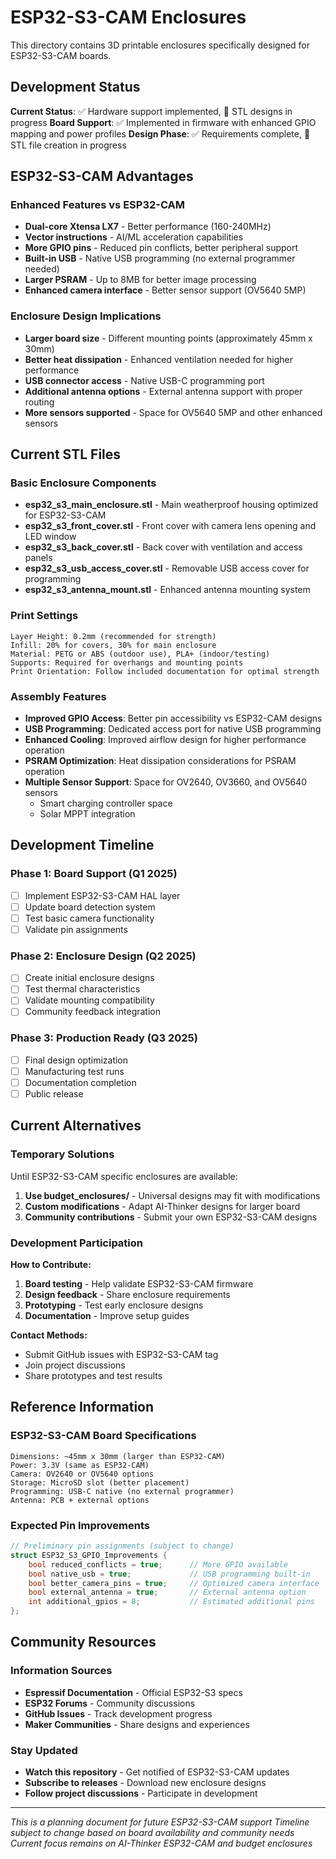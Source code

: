 # ESP32-S3-CAM Enclosures

This directory contains 3D printable enclosures specifically designed for ESP32-S3-CAM boards.

## Development Status

**Current Status**: ✅ Hardware support implemented, 🔄 STL designs in progress
**Board Support**: ✅ Implemented in firmware with enhanced GPIO mapping and power profiles
**Design Phase**: ✅ Requirements complete, 🔄 STL file creation in progress

## ESP32-S3-CAM Advantages

### Enhanced Features vs ESP32-CAM
- **Dual-core Xtensa LX7** - Better performance (160-240MHz)
- **Vector instructions** - AI/ML acceleration capabilities  
- **More GPIO pins** - Reduced pin conflicts, better peripheral support
- **Built-in USB** - Native USB programming (no external programmer needed)
- **Larger PSRAM** - Up to 8MB for better image processing
- **Enhanced camera interface** - Better sensor support (OV5640 5MP)

### Enclosure Design Implications
- **Larger board size** - Different mounting points (approximately 45mm x 30mm)
- **Better heat dissipation** - Enhanced ventilation needed for higher performance
- **USB connector access** - Native USB-C programming port
- **Additional antenna options** - External antenna support with proper routing
- **More sensors supported** - Space for OV5640 5MP and other enhanced sensors

## Current STL Files

### Basic Enclosure Components
- **esp32_s3_main_enclosure.stl** - Main weatherproof housing optimized for ESP32-S3-CAM
- **esp32_s3_front_cover.stl** - Front cover with camera lens opening and LED window
- **esp32_s3_back_cover.stl** - Back cover with ventilation and access panels
- **esp32_s3_usb_access_cover.stl** - Removable USB access cover for programming
- **esp32_s3_antenna_mount.stl** - Enhanced antenna mounting system

### Print Settings
```
Layer Height: 0.2mm (recommended for strength)
Infill: 20% for covers, 30% for main enclosure
Material: PETG or ABS (outdoor use), PLA+ (indoor/testing)
Supports: Required for overhangs and mounting points
Print Orientation: Follow included documentation for optimal strength
```

### Assembly Features
- **Improved GPIO Access**: Better pin accessibility vs ESP32-CAM designs
- **USB Programming**: Dedicated access port for native USB programming
- **Enhanced Cooling**: Improved airflow design for higher performance operation
- **PSRAM Optimization**: Heat dissipation considerations for PSRAM operation
- **Multiple Sensor Support**: Space for OV2640, OV3660, and OV5640 sensors
  - Smart charging controller space
  - Solar MPPT integration

## Development Timeline

### Phase 1: Board Support (Q1 2025)
- [ ] Implement ESP32-S3-CAM HAL layer
- [ ] Update board detection system
- [ ] Test basic camera functionality
- [ ] Validate pin assignments

### Phase 2: Enclosure Design (Q2 2025)
- [ ] Create initial enclosure designs
- [ ] Test thermal characteristics
- [ ] Validate mounting compatibility
- [ ] Community feedback integration

### Phase 3: Production Ready (Q3 2025)
- [ ] Final design optimization
- [ ] Manufacturing test runs
- [ ] Documentation completion
- [ ] Public release

## Current Alternatives

### Temporary Solutions
Until ESP32-S3-CAM specific enclosures are available:

1. **Use budget_enclosures/** - Universal designs may fit with modifications
2. **Custom modifications** - Adapt AI-Thinker designs for larger board
3. **Community contributions** - Submit your own ESP32-S3-CAM designs

### Development Participation

**How to Contribute:**
1. **Board testing** - Help validate ESP32-S3-CAM firmware
2. **Design feedback** - Share enclosure requirements
3. **Prototyping** - Test early enclosure designs
4. **Documentation** - Improve setup guides

**Contact Methods:**
- Submit GitHub issues with ESP32-S3-CAM tag
- Join project discussions
- Share prototypes and test results

## Reference Information

### ESP32-S3-CAM Board Specifications
```
Dimensions: ~45mm x 30mm (larger than ESP32-CAM)
Power: 3.3V (same as ESP32-CAM)
Camera: OV2640 or OV5640 options
Storage: MicroSD slot (better placement)
Programming: USB-C native (no external programmer)
Antenna: PCB + external options
```

### Expected Pin Improvements
```cpp
// Preliminary pin assignments (subject to change)
struct ESP32_S3_GPIO_Improvements {
    bool reduced_conflicts = true;      // More GPIO available
    bool native_usb = true;             // USB programming built-in
    bool better_camera_pins = true;     // Optimized camera interface
    bool external_antenna = true;       // External antenna option
    int additional_gpios = 8;           // Estimated additional pins
};
```

## Community Resources

### Information Sources
- **Espressif Documentation** - Official ESP32-S3 specs
- **ESP32 Forums** - Community discussions
- **GitHub Issues** - Track development progress
- **Maker Communities** - Share designs and experiences

### Stay Updated
- **Watch this repository** - Get notified of ESP32-S3-CAM updates
- **Subscribe to releases** - Download new enclosure designs
- **Follow project discussions** - Participate in development

---

*This is a planning document for future ESP32-S3-CAM support*
*Timeline subject to change based on board availability and community needs*
*Current focus remains on AI-Thinker ESP32-CAM and budget enclosures*